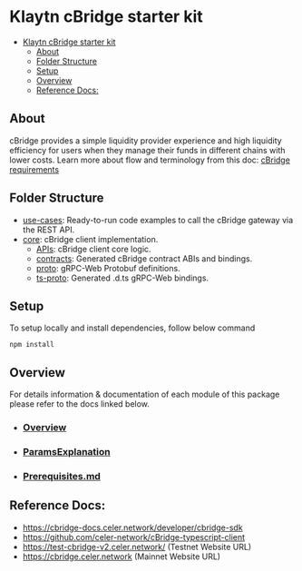 # Klaytn cBridge starter kit
- [Klaytn cBridge starter kit](#klaytn-cbridge-starter-kit)
  - [About](#about)
  - [Folder Structure](#folder-structure)
  - [Setup](#setup)
  - [Overview](#overview)
  - [Reference Docs:](#reference-docs)

## About
cBridge provides a simple liquidity provider experience and high liquidity efficiency for users when they manage their funds in different
chains with lower costs. Learn more about flow and terminology from this doc:
[cBridge requirements](https://docs.google.com/document/d/15gVJfiAjzfR9dyz_ad7jQOx5PSPI6p_RanLA6XRLCYU/edit?usp=sharing)

## Folder Structure

- [use-cases](./use-cases): Ready-to-run code examples to call the cBridge gateway via the REST API.
- [core](./core): cBridge client implementation.
  - [APIs](./core/APIs): cBridge client core logic.
  - [contracts](./core/contract): Generated cBridge contract ABIs and bindings.
  - [proto](./core/proto): gRPC-Web Protobuf definitions.
  - [ts-proto](./core/ts-proto): Generated .d.ts gRPC-Web bindings.

## Setup
To setup locally and install dependencies, follow below command
```shell
npm install
```

## Overview
For details information & documentation of each module of this package please refer to the docs linked below.
- ### [Overview](https://github.com/klaytn/klaytn-developer-sdk/blob/main/packages/bridges-starter-kit/celer/docs/Overview.md)
- ### [ParamsExplanation](https://github.com/klaytn/klaytn-developer-sdk/blob/main/packages/bridges-starter-kit/celer/docs/ParamsExplanation.md)
- ### [Prerequisites.md](https://github.com/klaytn/klaytn-developer-sdk/blob/main/packages/bridges-starter-kit/celer/docs/Prerequisites.md)

## Reference Docs:

- https://cbridge-docs.celer.network/developer/cbridge-sdk
- https://github.com/celer-network/cBridge-typescript-client
- https://test-cbridge-v2.celer.network/ (Testnet Website URL)
- https://cbridge.celer.network (Mainnet Website URL)
